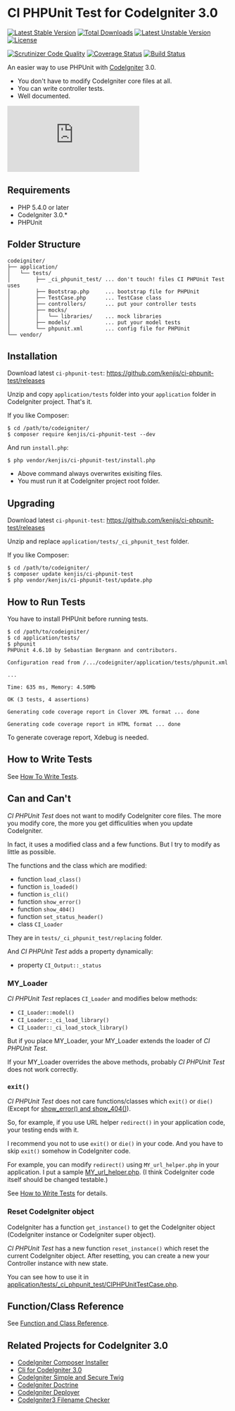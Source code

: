 # CI PHPUnit Test for CodeIgniter 3.0

[![Latest Stable Version](https://poser.pugx.org/kenjis/ci-phpunit-test/v/stable)](https://packagist.org/packages/kenjis/ci-phpunit-test) [![Total Downloads](https://poser.pugx.org/kenjis/ci-phpunit-test/downloads)](https://packagist.org/packages/kenjis/ci-phpunit-test) [![Latest Unstable Version](https://poser.pugx.org/kenjis/ci-phpunit-test/v/unstable)](https://packagist.org/packages/kenjis/ci-phpunit-test) [![License](https://poser.pugx.org/kenjis/ci-phpunit-test/license)](https://packagist.org/packages/kenjis/ci-phpunit-test)

[![Scrutinizer Code Quality](https://scrutinizer-ci.com/g/kenjis/ci-phpunit-test/badges/quality-score.png?b=master)](https://scrutinizer-ci.com/g/kenjis/ci-phpunit-test/?branch=master)
[![Coverage Status](https://coveralls.io/repos/kenjis/ci-phpunit-test/badge.svg?branch=master)](https://coveralls.io/r/kenjis/ci-phpunit-test?branch=master)
[![Build Status](https://travis-ci.org/kenjis/ci-phpunit-test.svg?branch=master)](https://travis-ci.org/kenjis/ci-phpunit-test)

An easier way to use PHPUnit with [CodeIgniter](https://github.com/bcit-ci/CodeIgniter) 3.0.

* You don't have to modify CodeIgniter core files at all.
* You can write controller tests.
* Well documented.

![Screenshot: Running tests on NetBeans](http://forum.codeigniter.com/attachment.php?aid=210)

## Requirements

* PHP 5.4.0 or later
* CodeIgniter 3.0.*
* PHPUnit

## Folder Structure

~~~
codeigniter/
├── application/
│   └── tests/
│        ├── _ci_phpunit_test/ ... don't touch! files CI PHPUnit Test uses
│        ├── Bootstrap.php     ... bootstrap file for PHPUnit
│        ├── TestCase.php      ... TestCase class
│        ├── controllers/      ... put your controller tests
│        ├── mocks/
│        │   └── libraries/    ... mock libraries
│        ├── models/           ... put your model tests
│        └── phpunit.xml       ... config file for PHPUnit
└── vendor/
~~~

## Installation

Download latest `ci-phpunit-test`: https://github.com/kenjis/ci-phpunit-test/releases

Unzip and copy `application/tests` folder into your `application` folder in CodeIgniter project. That's it.

If you like Composer:

~~~
$ cd /path/to/codeigniter/
$ composer require kenjis/ci-phpunit-test --dev
~~~

And run `install.php`:

~~~
$ php vendor/kenjis/ci-phpunit-test/install.php
~~~

* Above command always overwrites exisiting files.
* You must run it at CodeIgniter project root folder.

## Upgrading

Download latest `ci-phpunit-test`: https://github.com/kenjis/ci-phpunit-test/releases

Unzip and replace `application/tests/_ci_phpunit_test` folder.

If you like Composer:

~~~
$ cd /path/to/codeigniter/
$ composer update kenjis/ci-phpunit-test
$ php vendor/kenjis/ci-phpunit-test/update.php
~~~

## How to Run Tests

You have to install PHPUnit before running tests.

~~~
$ cd /path/to/codeigniter/
$ cd application/tests/
$ phpunit
PHPUnit 4.6.10 by Sebastian Bergmann and contributors.

Configuration read from /.../codeigniter/application/tests/phpunit.xml

...

Time: 635 ms, Memory: 4.50Mb

OK (3 tests, 4 assertions)

Generating code coverage report in Clover XML format ... done

Generating code coverage report in HTML format ... done
~~~

To generate coverage report, Xdebug is needed.

## How to Write Tests

See [How To Write Tests](https://github.com/kenjis/ci-phpunit-test/blob/master/docs/HowToWriteTests.md).

## Can and Can't

*CI PHPUnit Test* does not want to modify CodeIgniter core files. The more you modify core, the more you get difficulities when you update CodeIgniter.

In fact, it uses a modified class and a few functions. But I try to modify as little as possible.

The functions and the class which are modified:

* function `load_class()`
* function `is_loaded()`
* function `is_cli()`
* function `show_error()`
* function `show_404()`
* function `set_status_header()`
* class `CI_Loader`

They are in `tests/_ci_phpunit_test/replacing` folder.

And *CI PHPUnit Test* adds a property dynamically:

* property `CI_Output::_status`

### MY_Loader

*CI PHPUnit Test* replaces `CI_Loader` and modifies below methods:

* `CI_Loader::model()`
* `CI_Loader::_ci_load_library()`
* `CI_Loader::_ci_load_stock_library()`

But if you place MY_Loader, your MY_Loader extends the loader of *CI PHPUnit Test*.

If your MY_Loader overrides the above methods, probably *CI PHPUnit Test* does not work correctly.

### `exit()`

*CI PHPUnit Test* does not care functions/classes which `exit()` or `die()` (Except for [show_error() and show_404()](https://github.com/kenjis/ci-phpunit-test/blob/master/docs/HowToWriteTests.md#show_error-and-show_404)).

So, for example, if you use URL helper `redirect()` in your application code, your testing ends with it.

I recommend you not to use `exit()` or `die()` in your code. And you have to skip `exit()` somehow in CodeIgniter code.

For example, you can modify `redirect()` using `MY_url_helper.php` in your application. I put a sample [MY_url_helper.php](https://github.com/kenjis/ci-phpunit-test/blob/master/application/helpers/MY_url_helper.php). (I think CodeIgniter code itself should be changed testable.)

See [How to Write Tests](https://github.com/kenjis/ci-phpunit-test/blob/master/docs/HowToWriteTests.md#redirect) for details.

### Reset CodeIgniter object

CodeIgniter has a function `get_instance()` to get the CodeIgniter object (CodeIgniter instance or CodeIgniter super object).

*CI PHPUnit Test* has a new function `reset_instance()` which reset the current CodeIgniter object. After resetting, you can create a new your Controller instance with new state.

You can see how to use it in [application/tests/_ci_phpunit_test/CIPHPUnitTestCase.php](https://github.com/kenjis/ci-phpunit-test/blob/master/application/tests/_ci_phpunit_test/CIPHPUnitTestCase.php).

## Function/Class Reference

See [Function and Class Reference](https://github.com/kenjis/ci-phpunit-test/blob/master/docs/FunctionAndClassReference.md).

## Related Projects for CodeIgniter 3.0

* [CodeIgniter Composer Installer](https://github.com/kenjis/codeigniter-composer-installer)
* [Cli for CodeIgniter 3.0](https://github.com/kenjis/codeigniter-cli)
* [CodeIgniter Simple and Secure Twig](https://github.com/kenjis/codeigniter-ss-twig)
* [CodeIgniter Doctrine](https://github.com/kenjis/codeigniter-doctrine)
* [CodeIgniter Deployer](https://github.com/kenjis/codeigniter-deployer)
* [CodeIgniter3 Filename Checker](https://github.com/kenjis/codeigniter3-filename-checker)
